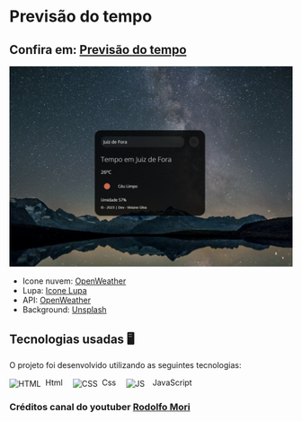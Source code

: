# Previsão do tempo

## Confira em: <a href="https://viviane-previsao-do-tempo.vercel.app/">Previsão do tempo</a>

<img src="https://raw.githubusercontent.com/vivianezzt/previsao-do-tempo/main/img/previsao.png">

- Icone nuvem: <a href="https://openweathermap.org/img/wn/04n.png">OpenWeather</a> 
- Lupa: <a href="https://www.svgrepo.com/show/488200/find.svg">Icone Lupa</a>
- API:  <a href="https://openweathermap.org/">OpenWeather</a>
- Background: <a href="https://source.unsplash.com/1600x900/?landscape">Unsplash</a>

## Tecnologias usadas 🖥️

O projeto foi desenvolvido utilizando as seguintes tecnologias:<br>

<div style="display: inline_block">
   <img align="center" alt="HTML" height="50" width="50" src="https://icons-for-free.com/download-icon-icon++html+icon-1320194800994962643_512.png">&nbsp; Html&emsp; 
   <img align="center" alt="CSS" height="70" width="70" src="https://icons-for-free.com/download-icon-css+develop+language+layout+programming+style+icon-1320165728409893942_512.png">&nbsp; Css&emsp;
    <img align="center" alt="JS" height="50" width="50" src="https://cdn.iconscout.com/icon/free/png-256/javascript-2752148-2284965.png">&emsp;JavaScript
</div> 

### Créditos canal do youtuber <a href="https://www.youtube.com/watch?v=qxzqEuAOYZ4">Rodolfo Mori</a>

